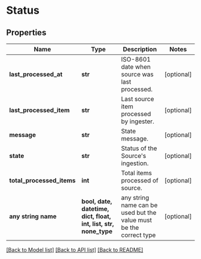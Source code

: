 # Status


## Properties
Name | Type | Description | Notes
------------ | ------------- | ------------- | -------------
**last_processed_at** | **str** | ISO-8601 date when source was last processed. | [optional] 
**last_processed_item** | **str** | Last source item processed by ingester. | [optional] 
**message** | **str** | State message. | [optional] 
**state** | **str** | Status of the Source&#39;s ingestion. | [optional] 
**total_processed_items** | **int** | Total items processed of source. | [optional] 
**any string name** | **bool, date, datetime, dict, float, int, list, str, none_type** | any string name can be used but the value must be the correct type | [optional]

[[Back to Model list]](../README.md#documentation-for-models) [[Back to API list]](../README.md#documentation-for-api-endpoints) [[Back to README]](../README.md)


